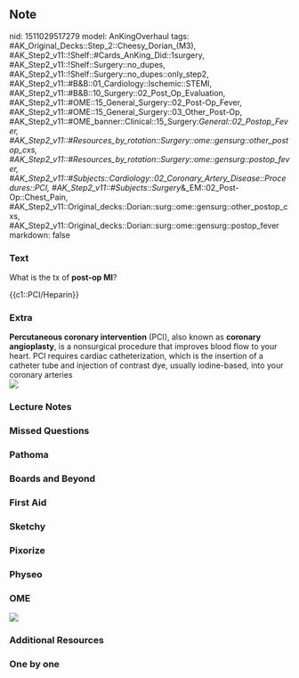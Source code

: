 ## Note
nid: 1511029517279
model: AnKingOverhaul
tags: #AK_Original_Decks::Step_2::Cheesy_Dorian_(M3), #AK_Step2_v11::!Shelf::#Cards_AnKing_Did::1surgery, #AK_Step2_v11::!Shelf::Surgery::no_dupes, #AK_Step2_v11::!Shelf::Surgery::no_dupes::only_step2, #AK_Step2_v11::#B&B::01_Cardiology::Ischemic::STEMI, #AK_Step2_v11::#B&B::10_Surgery::02_Post_Op_Evaluation, #AK_Step2_v11::#OME::15_General_Surgery::02_Post-Op_Fever, #AK_Step2_v11::#OME::15_General_Surgery::03_Other_Post-Op, #AK_Step2_v11::#OME_banner::Clinical::15_Surgery:_General::02_Postop_Fever, #AK_Step2_v11::#Resources_by_rotation::Surgery::ome::gensurg::other_postop_cxs, #AK_Step2_v11::#Resources_by_rotation::Surgery::ome::gensurg::postop_fever, #AK_Step2_v11::#Subjects::Cardiology::02_Coronary_Artery_Disease::Procedures::PCI, #AK_Step2_v11::#Subjects::Surgery_&_EM::02_Post-Op::Chest_Pain, #AK_Step2_v11::Original_decks::Dorian::surg::ome::gensurg::other_postop_cxs, #AK_Step2_v11::Original_decks::Dorian::surg::ome::gensurg::postop_fever
markdown: false

### Text
What is the tx of <b>post-op MI</b>?
<div>
  {{c1::PCI/Heparin}}
</div>

### Extra
<div>
  <b>Percutaneous coronary intervention</b> (PCI), also known as
  <b>coronary angioplasty</b>, is a nonsurgical procedure that
  improves blood flow to your heart. PCI requires cardiac
  catheterization, which is the insertion of a catheter tube and
  injection of contrast dye, usually iodine-based, into your
  coronary arteries
</div>
<div><img src="Percutaneous-Coronary-Intervention.jpeg"></div>

### Lecture Notes


### Missed Questions


### Pathoma


### Boards and Beyond


### First Aid


### Sketchy


### Pixorize


### Physeo


### OME
<div class="ome-widget">
  <a href=
  "https://onlinemeded.org/spa/surgery-general/postop-fever/acquire?ref=anki">
  <img src="_OME_AnkiFlashcards_Lesson_4.png"></a>
</div>

### Additional Resources


### One by one

